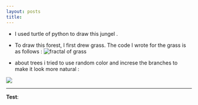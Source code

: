 ```yaml
---
layout: posts
title:
---
```



<!-- 
[my favorite website](http://www.google.com) -->




<!-- 
![alt text]( "Team Picture") -->

- I used turtle of python to draw this jungel . 
- To draw this forest, I first drew grass. The code I wrote for the grass is as follows :
![fractal of grass](/img/C:\git\personal_website_template\grass_11zon.jpg)

- about trees i tried to use random color and increse the branches to make it look more natural :
<img src ="C:\Users\Asus\Downloads\tree_11zon.jpg" >
    
    















---
**Test**:
